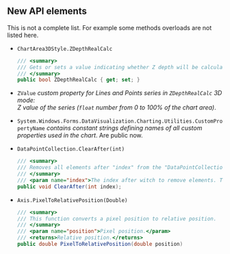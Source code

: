 ## New API elements
This is not a complete list. For example some methods overloads are not listed here.

- `ChartArea3DStyle.ZDepthRealCalc`
    ```cs
    /// <summary>
    /// Gets or sets a value indicating whether Z depth will be calculated base on series ZValue property. Only for Lines and Points family charts.
    /// </summary>
    public bool ZDepthRealCalc { get; set; }
    ```
- `ZValue` *custom property for Lines and Points series in `ZDepthRealCalc` 3D mode:  
  Z value of the series (`float` number from 0 to 100% of the chart area)*.

- `System.Windows.Forms.DataVisualization.Charting.Utilities.CustomPropertyName` *contains constant strings defining names of all custom properties used in the chart*. Are public now.

- `DataPointCollection.ClearAfter(int)`
    ```cs
    /// <summary>
    /// Removes all elements after "index" from the "DataPointCollection".
    /// </summary>
    /// <param name="index">The index after witch to remove elements. To remove all elements pass -1 here.</param>
    public void ClearAfter(int index);
    ```

 - `Axis.PixelToRelativePosition(Double)`
     ```cs
    /// <summary>
    /// This function converts a pixel position to relative position.
    /// </summary>
    /// <param name="position">Pixel position.</param>
    /// <returns>Relative position.</returns>
    public double PixelToRelativePosition(double position)
    ```